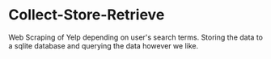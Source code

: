 # Collect-Store-Retrieve
Web Scraping of Yelp depending on user's search terms. Storing the data to a sqlite database and querying the data however we like.
